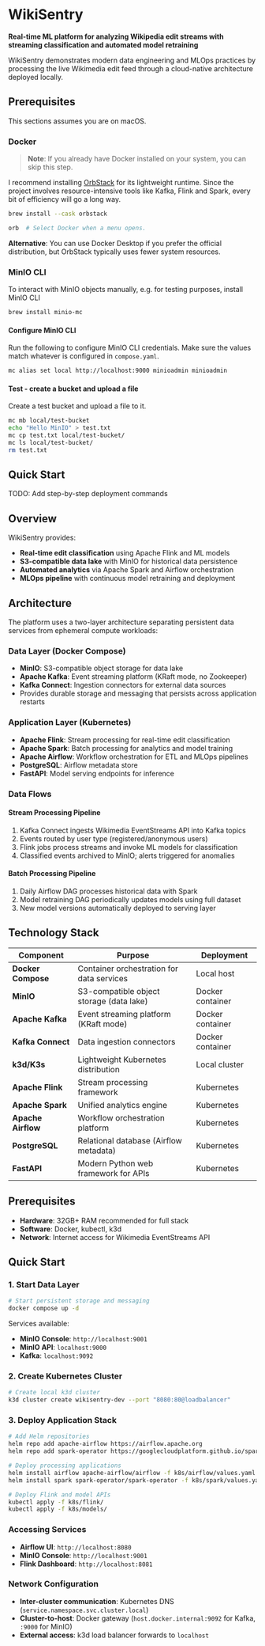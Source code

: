 # WikiSentry

**Real-time ML platform for analyzing Wikipedia edit streams with streaming classification and automated model retraining**

WikiSentry demonstrates modern data engineering and MLOps practices by processing the live Wikimedia edit feed through a cloud-native architecture deployed locally.

## Prerequisites

This sections assumes you are on macOS.

### Docker

> **Note**: If you already have Docker installed on your system, you can skip this step.

I recommend installing [OrbStack](https://orbstack.dev) for its lightweight runtime. Since the project involves resource-intensive tools like Kafka, Flink and Spark, every bit of efficiency will go a long way.

```bash
brew install --cask orbstack

orb  # Select Docker when a menu opens.
```

**Alternative**: You can use Docker Desktop if you prefer the official distribution, but OrbStack typically uses fewer system resources.

### MinIO CLI

To interact with MinIO objects manually, e.g. for testing purposes, install MinIO CLI

```bash
brew install minio-mc
```

#### Configure MinIO CLI

Run the following to configure MinIO CLI credentials. Make sure the values match whatever is configured in `compose.yaml`.

```bash
mc alias set local http://localhost:9000 minioadmin minioadmin
```

#### Test - create a bucket and upload a file

Create a test bucket and upload a file to it.

```bash
mc mb local/test-bucket
echo "Hello MinIO" > test.txt
mc cp test.txt local/test-bucket/
mc ls local/test-bucket/
rm test.txt
```

## Quick Start

TODO: Add step-by-step deployment commands

## Overview

WikiSentry provides:

- **Real-time edit classification** using Apache Flink and ML models
- **S3-compatible data lake** with MinIO for historical data persistence  
- **Automated analytics** via Apache Spark and Airflow orchestration
- **MLOps pipeline** with continuous model retraining and deployment

## Architecture

The platform uses a two-layer architecture separating persistent data services from ephemeral compute workloads:

### Data Layer (Docker Compose)
- **MinIO**: S3-compatible object storage for data lake
- **Apache Kafka**: Event streaming platform (KRaft mode, no Zookeeper)
- **Kafka Connect**: Ingestion connectors for external data sources
- Provides durable storage and messaging that persists across application restarts

### Application Layer (Kubernetes)
- **Apache Flink**: Stream processing for real-time edit classification
- **Apache Spark**: Batch processing for analytics and model training
- **Apache Airflow**: Workflow orchestration for ETL and MLOps pipelines
- **PostgreSQL**: Airflow metadata store
- **FastAPI**: Model serving endpoints for inference

### Data Flows

#### Stream Processing Pipeline
1. Kafka Connect ingests Wikimedia EventStreams API into Kafka topics
2. Events routed by user type (registered/anonymous users)
3. Flink jobs process streams and invoke ML models for classification
4. Classified events archived to MinIO; alerts triggered for anomalies

#### Batch Processing Pipeline
1. Daily Airflow DAG processes historical data with Spark
2. Model retraining DAG periodically updates models using full dataset
3. New model versions automatically deployed to serving layer

## Technology Stack

| Component | Purpose | Deployment |
|-----------|---------|------------|
| **Docker Compose** | Container orchestration for data services | Local host |
| **MinIO** | S3-compatible object storage (data lake) | Docker container |
| **Apache Kafka** | Event streaming platform (KRaft mode) | Docker container |
| **Kafka Connect** | Data ingestion connectors | Docker container |
| **k3d/K3s** | Lightweight Kubernetes distribution | Local cluster |
| **Apache Flink** | Stream processing framework | Kubernetes |
| **Apache Spark** | Unified analytics engine | Kubernetes |
| **Apache Airflow** | Workflow orchestration platform | Kubernetes |
| **PostgreSQL** | Relational database (Airflow metadata) | Kubernetes |
| **FastAPI** | Modern Python web framework for APIs | Kubernetes |

## Prerequisites

- **Hardware**: 32GB+ RAM recommended for full stack
- **Software**: Docker, kubectl, k3d
- **Network**: Internet access for Wikimedia EventStreams API

## Quick Start

### 1. Start Data Layer
```bash
# Start persistent storage and messaging
docker compose up -d
```
Services available:
- **MinIO Console**: `http://localhost:9001` 
- **MinIO API**: `localhost:9000`
- **Kafka**: `localhost:9092`

### 2. Create Kubernetes Cluster
```bash
# Create local k3d cluster
k3d cluster create wikisentry-dev --port "8080:80@loadbalancer"
```

### 3. Deploy Application Stack
```bash
# Add Helm repositories
helm repo add apache-airflow https://airflow.apache.org
helm repo add spark-operator https://googlecloudplatform.github.io/spark-on-k8s-operator

# Deploy processing applications
helm install airflow apache-airflow/airflow -f k8s/airflow/values.yaml
helm install spark spark-operator/spark-operator -f k8s/spark/values.yaml

# Deploy Flink and model APIs
kubectl apply -f k8s/flink/
kubectl apply -f k8s/models/
```

### Accessing Services

- **Airflow UI**: `http://localhost:8080`
- **MinIO Console**: `http://localhost:9001`
- **Flink Dashboard**: `http://localhost:8081`

### Network Configuration

- **Inter-cluster communication**: Kubernetes DNS (`service.namespace.svc.cluster.local`)
- **Cluster-to-host**: Docker gateway (`host.docker.internal:9092` for Kafka, `:9000` for MinIO)
- **External access**: k3d load balancer forwards to `localhost`
